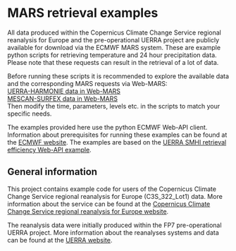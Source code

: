 # MARS retrieval examples
All data produced within the Copernicus Climate Change Service regional reanalysis for Europe and the pre-operational UERRA project are publicly available for download via the ECMWF MARS system. These are example python scripts for retrieving temperature and 24 hour precipitation data. Please note that these requests can result in the retrieval of a lot of data.

Before running these scripts it is recommended to explore the available data and the corresponding MARS requests via Web-MARS:<br />
[UERRA-HARMONIE data in Web-MARS](http://apps.ecmwf.int/datasets/data/uerra/levtype=sfc/stream=oper/type=an/)<br />
[MESCAN-SURFEX data in Web-MARS](http://apps.ecmwf.int/datasets/data/uerra-mescan-surfex/levtype=sfc/stream=oper/type=an/)<br />
Then modify the time, parameters, levels etc. in the scripts to match your specific needs.

The examples provided here use the python ECMWF Web-API client.
Information about prerequisites for running these examples can be found at the [ECMWF website](https://software.ecmwf.int/wiki/display/WEBAPI/Access+ECMWF+Public+Datasets).
The examples are based on the [UERRA SMHI retrieval efficiency Web-API example](https://software.ecmwf.int/wiki/display/WEBAPI/UERRA+SMHI+retrieval+efficiency).

## General information
This project contains example code for users of the Copernicus Climate Change Service regional reanalysis for Europe (C3S_322_Lot1) data.
More information about the service can be found at the [Copernicus Climate Change Service regional reanalysis for Europe website](https://climate.copernicus.eu/copernicus-climate-change-service-regional-reanalysis-europe).

The reanalysis data were initially produced within the FP7 pre-operational UERRA project.
More information about the reanalyses systems and data can be found at the [UERRA website](http://www.uerra.eu/).
